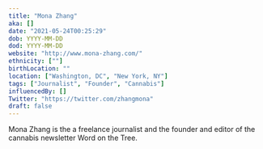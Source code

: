 ```yaml
---
title: "Mona Zhang"
aka: []
date: "2021-05-24T00:25:29"
dob: YYYY-MM-DD
dod: YYYY-MM-DD
website: "http://www.mona-zhang.com/"
ethnicity: [""]
birthLocation: ""
location: ["Washington, DC", "New York, NY"]
tags: ["Journalist", "Founder", "Cannabis"]
influencedBy: []
Twitter: "https://twitter.com/zhangmona"
draft: false
---
```


Mona Zhang is the a freelance journalist and the founder and editor of the cannabis newsletter Word on the Tree.
